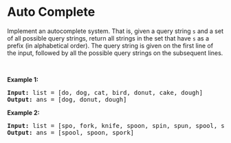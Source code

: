 # Auto Complete

Implement an autocomplete system. That is, given a query string `s` and a set of all possible query strings, return all
strings in the set that have `s` as a prefix (in alphabetical order).
The query string is given on the first line of the input, followed by all the possible query strings on the subsequent
lines.

<br>

**Example 1:**

<pre>
<b>Input:</b> list = [do, dog, cat, bird, donut, cake, dough]
<b>Output:</b> ans = [dog, donut, dough]
</pre>

**Example 2:**

<pre>
<b>Input:</b> list = [spo, fork, knife, spoon, spin, spun, spool, spork, bowl]
<b>Output:</b> ans = [spool, spoon, spork]
</pre>